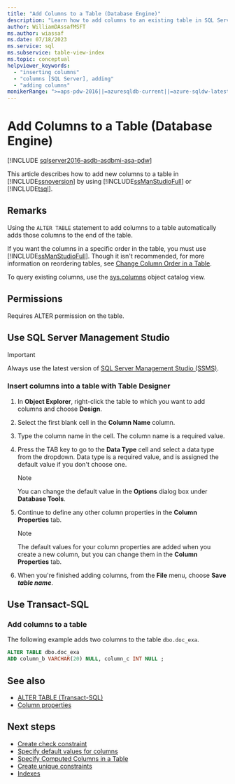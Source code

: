 ```yaml
---
title: "Add Columns to a Table (Database Engine)"
description: "Learn how to add columns to an existing table in SQL Server and Azure SQL platforms by using SQL Server Management Studio or TSQL."
author: WilliamDAssafMSFT
ms.author: wiassaf
ms.date: 07/18/2023
ms.service: sql
ms.subservice: table-view-index
ms.topic: conceptual
helpviewer_keywords:
  - "inserting columns"
  - "columns [SQL Server], adding"
  - "adding columns"
monikerRange: ">=aps-pdw-2016||=azuresqldb-current||=azure-sqldw-latest||>=sql-server-2016||>=sql-server-linux-2017||=azuresqldb-mi-current"
---
```

# Add Columns to a Table (Database Engine)

[!INCLUDE [sqlserver2016-asdb-asdbmi-asa-pdw](../../includes/applies-to-version/sqlserver2016-asdb-asdbmi-asa-pdw.md)]

This article describes how to add new columns to a table in [!INCLUDE[ssnoversion](../../includes/ssnoversion-md.md)] by using [!INCLUDE[ssManStudioFull](../../includes/ssmanstudiofull-md.md)] or [!INCLUDE[tsql](../../includes/tsql-md.md)].

## Remarks

 Using the `ALTER TABLE` statement to add columns to a table automatically adds those columns to the end of the table.

 If you want the columns in a specific order in the table, you must use [!INCLUDE[ssManStudioFull](../../includes/ssmanstudiofull-md.md)]. Though it isn't recommended, for more information on reordering tables, see [Change Column Order in a Table](change-column-order-in-a-table.md).

 To query existing columns, use the [sys.columns](../system-catalog-views/sys-columns-transact-sql.md) object catalog view.

## <a id="Permissions"></a> Permissions

Requires ALTER permission on the table.

## <a id="SSMSProcedure"></a> Use SQL Server Management Studio

> [!IMPORTANT]
> Always use the latest version of [SQL Server Management Studio (SSMS)](../../ssms/download-sql-server-management-studio-ssms.md).

### Insert columns into a table with Table Designer

1. In **Object Explorer**, right-click the table to which you want to add columns and choose **Design**.
1. Select the first blank cell in the **Column Name** column.
1. Type the column name in the cell. The column name is a required value.
1. Press the TAB key to go to the **Data Type** cell and select a data type from the dropdown. Data type is a required value, and is assigned the default value if you don't choose one.

   > [!NOTE]
   > You can change the default value in the **Options** dialog box under **Database Tools**.

1. Continue to define any other column properties in the **Column Properties** tab.

    > [!NOTE]
    > The default values for your column properties are added when you create a new column, but you can change them in the **Column Properties** tab.

1. When you're finished adding columns, from the **File** menu, choose **Save _table name_**.
  
## <a id="TsqlProcedure"></a> Use Transact-SQL
  
### Add columns to a table
  
The following example adds two columns to the table `dbo.doc_exa`.

```sql
ALTER TABLE dbo.doc_exa 
ADD column_b VARCHAR(20) NULL, column_c INT NULL ;
```

## See also

- [ALTER TABLE (Transact-SQL)](../../t-sql/statements/alter-table-transact-sql.md)
- [Column properties](column-properties-general-page.md)

## Next steps

- [Create check constraint](create-check-constraints.md)
- [Specify default values for columns](specify-default-values-for-columns.md)
- [Specify Computed Columns in a Table](specify-computed-columns-in-a-table.md)
- [Create unique constraints](create-unique-constraints.md)
- [Indexes](../indexes/indexes.md)